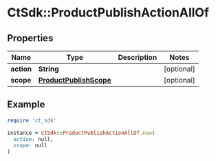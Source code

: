 # CtSdk::ProductPublishActionAllOf

## Properties

| Name | Type | Description | Notes |
| ---- | ---- | ----------- | ----- |
| **action** | **String** |  | [optional] |
| **scope** | [**ProductPublishScope**](ProductPublishScope.md) |  | [optional] |

## Example

```ruby
require 'ct_sdk'

instance = CtSdk::ProductPublishActionAllOf.new(
  action: null,
  scope: null
)
```

